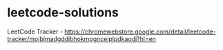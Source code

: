 # leetcode-solutions
LeetCode Tracker - https://chromewebstore.google.com/detail/leetcode-tracker/mojbjmadgddjbhokmpgnceiplpdkaodj?hl=en
